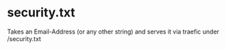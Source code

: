 # security.txt
Takes an Email-Address (or any other string) and serves it via traefic under /security.txt
